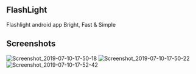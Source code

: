 FlashLight
-----------

Flashlight android app 
Bright, Fast & Simple

Screenshots
-----------

![Screenshot_2019-07-10-17-50-18](https://user-images.githubusercontent.com/13520859/60969352-f2e57500-a33c-11e9-84cc-5c1044a8dd8f.png)
![Screenshot_2019-07-10-17-50-22](https://user-images.githubusercontent.com/13520859/60969353-f2e57500-a33c-11e9-89f9-574c63d261a8.png)
![Screenshot_2019-07-10-17-52-42](https://user-images.githubusercontent.com/13520859/60969354-f2e57500-a33c-11e9-8262-4137090d0b85.png)

